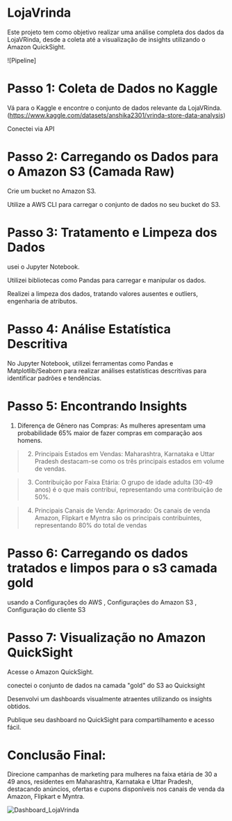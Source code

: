 # LojaVrinda

Este projeto tem como objetivo realizar uma análise completa dos dados da LojaVRinda, desde a coleta até a visualização de insights utilizando o Amazon QuickSight.

![Pipeline]


# Passo 1: Coleta de Dados no Kaggle

Vá para o Kaggle e encontre o conjunto de dados relevante da LojaVRinda.(https://www.kaggle.com/datasets/anshika2301/vrinda-store-data-analysis)

Conectei via API

# Passo 2: Carregando os Dados para o Amazon S3 (Camada Raw)
Crie um bucket no Amazon S3.

Utilize a AWS CLI para carregar o conjunto de dados no seu bucket do S3.


# Passo 3: Tratamento e Limpeza dos Dados

usei  o Jupyter Notebook.

Utilizei bibliotecas como Pandas para carregar e manipular os dados.

Realizei a limpeza dos dados, tratando valores ausentes e outliers, engenharia de atributos.


# Passo 4: Análise Estatística Descritiva

No Jupyter Notebook, utilizei ferramentas como Pandas e Matplotlib/Seaborn para realizar análises estatísticas descritivas para identificar padrões e tendências.



# Passo 5: Encontrando Insights

1. Diferença de Gênero nas Compras:
As mulheres apresentam uma probabilidade 65% maior de fazer compras em comparação aos homens.

> 2. Principais Estados em Vendas:
Maharashtra, Karnataka e Uttar Pradesh destacam-se como os três principais estados em volume de vendas.

> 3. Contribuição por Faixa Etária:
O grupo de idade adulta (30-49 anos) é o que mais contribui, representando uma contribuição de 50%.

>4. Principais Canais de Venda:
Aprimorado: Os canais de venda Amazon, Flipkart e Myntra são os principais contribuintes, representando 80% do total de vendas



# Passo 6: Carregando os dados tratados e limpos para o s3 camada gold

usando a Configurações do AWS ,  Configurações do Amazon S3 , Configuração do cliente S3



# Passo 7: Visualização no Amazon QuickSight

Acesse o Amazon QuickSight.

 conectei o conjunto de dados na camada "gold" do S3 ao Quicksight

Desenvolvi um dashboards visualmente atraentes utilizando os insights obtidos.

Publique seu dashboard no QuickSight para compartilhamento e acesso fácil.


# Conclusão Final:
Direcione campanhas de marketing para mulheres na faixa etária de 30 a 49 anos, residentes em Maharashtra, Karnataka e Uttar Pradesh, destacando anúncios, ofertas e cupons disponíveis nos canais de venda da Amazon, Flipkart e Myntra.




![Dashboard_LojaVrinda](https://github.com/Robertofsouzas/LojaVrinda/issues/1)






